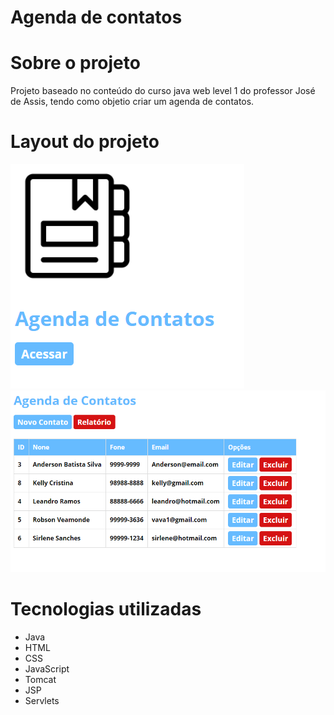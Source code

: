 # Agenda de contatos

# Sobre o projeto
Projeto baseado no conteúdo do curso java web level 1 do professor José de Assis,
tendo como objetio criar um agenda de contatos.

# Layout do projeto
![tela1](https://github.com/Anderson-Batista/java-Web/blob/master/assets/img1.PNG)
![tela2](https://github.com/Anderson-Batista/java-Web/blob/master/assets/img2.PNG)

# Tecnologias utilizadas
- Java
- HTML
- CSS
- JavaScript
- Tomcat
- JSP
- Servlets
